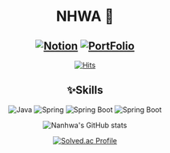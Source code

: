 <div align="center">

# NHWA 👋

<div>


[![Notion](https://img.shields.io/badge/Notion-000000.svg?&style=for-the-badge&logo=Notion&logoColor=white)](https://www.notion.so/nhwa-space) [![PortFolio](https://img.shields.io/badge/Portfolio-4285F4.svg?&style=for-the-badge&logo=GoogleChrome&logoColor=white)](https://www.notion.so/nhwa-space)
 ---
[![Hits](https://hits.seeyoufarm.com/api/count/incr/badge.svg?url=https%3A%2F%2Fgithub.com%2Fnhwa&count_bg=%23E9C6F5&title_bg=%23A979CD&icon=&icon_color=%23C1E1C2&title=hits&edge_flat=false)](https://hits.seeyoufarm.com)
## ✨Skills
![Java](https://img.shields.io/badge/Java-007396.svg?&style=for-the-badge&logo=Java&logoColor=white) ![Spring](https://img.shields.io/badge/Spring-6DB33F.svg?&style=for-the-badge&logo=Spring&logoColor=white) ![Spring Boot](https://img.shields.io/badge/Spring_Boot-6DB33F.svg?&style=for-the-badge&logo=SpringBoot&logoColor=white) ![Spring Boot](https://img.shields.io/badge/JavaScript-F7DF1E.svg?&style=for-the-badge&logo=JavaScript&logoColor=black)

![Nanhwa's GitHub stats](https://github-readme-stats.vercel.app/api?username=nhwa&show_icons=true&theme=cobalt)

[![Solved.ac Profile](http://mazassumnida.wtf/api/v2/generate_badge?boj=ohi07)](https://solved.ac/ohi07/)
